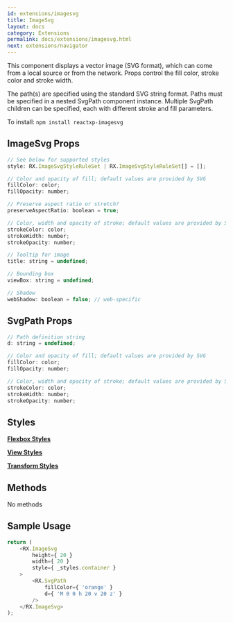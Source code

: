 ```yaml
---
id: extensions/imagesvg
title: ImageSvg
layout: docs
category: Extensions
permalink: docs/extensions/imagesvg.html
next: extensions/navigator
---
```


This component displays a vector image (SVG format), which can come from a local source or from the network. Props control the fill color, stroke color and stroke width.

The path(s) are specified using the standard SVG string format. Paths must be specified in a nested SvgPath component instance. Multiple SvgPath children can be specified, each with different stroke and fill parameters.

To install: ```npm install reactxp-imagesvg```

## ImageSvg Props
``` javascript
// See below for supported styles
style: RX.ImageSvgStyleRuleSet | RX.ImageSvgStyleRuleSet[] = [];

// Color and opacity of fill; default values are provided by SVG
fillColor: color;
fillOpacity: number;

// Preserve aspect ratio or stretch?
preserveAspectRatio: boolean = true;

// Color, width and opacity of stroke; default values are provided by SVG
strokeColor: color;
strokeWidth: number;
strokeOpacity: number;

// Tooltip for image
title: string = undefined;

// Bounding box
viewBox: string = undefined;

// Shadow
webShadow: boolean = false; // web-specific
```

## SvgPath Props
``` javascript
// Path definition string
d: string = undefined;

// Color and opacity of fill; default values are provided by SVG
fillColor: color;
fillOpacity: number;

// Color, width and opacity of stroke; default values are provided by SVG
strokeColor: color;
strokeWidth: number;
strokeOpacity: number;
```

## Styles

[**Flexbox Styles**](/reactxp/docs/styles.html#flexbox-style-attributes)

[**View Styles**](/reactxp/docs/styles.html#view-style-attributes)

[**Transform Styles**](/reactxp/docs/styles.html#transform-style-attributes)

## Methods
No methods

## Sample Usage
``` javascript
return (
    <RX.ImageSvg
        height={ 20 }
        width={ 20 }
        style={ _styles.container }
    >
        <RX.SvgPath
            fillColor={ 'orange' }
            d={ 'M 0 0 h 20 v 20 z' }
        />
    </RX.ImageSvg>
);
```


